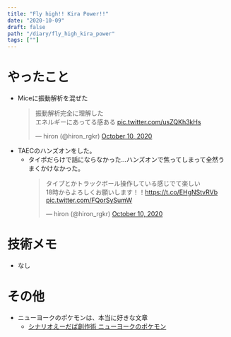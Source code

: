 ```yaml
---
title: "Fly high!! Kira Power!!"
date: "2020-10-09"
draft: false
path: "/diary/fly_high_kira_power"
tags: [""]
---
```


# やったこと

- Miceに振動解析を混ぜた
  <blockquote class="twitter-tweet"><p lang="ja" dir="ltr">振動解析完全に理解した<br>エネルギーにあってる感ある <a href="https://t.co/usZQKh3kHs">pic.twitter.com/usZQKh3kHs</a></p>&mdash; hiron (@hiron_rgkr) <a href="https://twitter.com/hiron_rgkr/status/1314798633544417281?ref_src=twsrc%5Etfw">October 10, 2020</a></blockquote> <script async src="https://platform.twitter.com/widgets.js" charset="utf-8"></script>
- TAECのハンズオンをした。
  - タイポだらけで話にならなかった…ハンズオンで焦ってしまって全然うまくかけなかった。
    <blockquote class="twitter-tweet"><p lang="ja" dir="ltr">タイプとかトラックボール操作している感じでて楽しい<br>18時からよろしくお願いします！！<a href="https://t.co/EHgNStvRVb">https://t.co/EHgNStvRVb</a> <a href="https://t.co/FQorSySumW">pic.twitter.com/FQorSySumW</a></p>&mdash; hiron (@hiron_rgkr) <a href="https://twitter.com/hiron_rgkr/status/1314845082760040448?ref_src=twsrc%5Etfw">October 10, 2020</a></blockquote> <script async src="https://platform.twitter.com/widgets.js" charset="utf-8"></script>
  
# 技術メモ

- なし

# その他

- ニューヨークのポケモンは、本当に好きな文章
  - [シナリオえーだば創作術 ニューヨークのポケモン](http://www.style.fm/as/05_column/shudo221.shtml)
